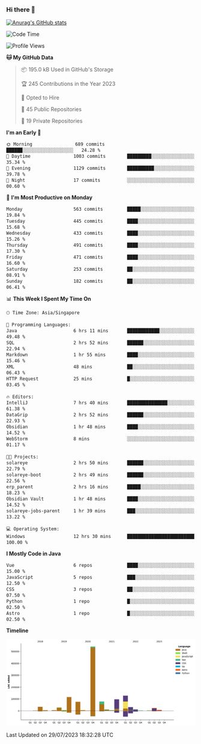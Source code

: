 ### Hi there 👋

[![Anurag's GitHub stats](https://github-readme-stats.vercel.app/api?username=xiumu2017&show_icons=true&theme=radical)](https://github.com/anuraghazra/github-readme-stats)

<!--
**xiumu2017/xiumu2017** is a ✨ _special_ ✨ repository because its `README.md` (this file) appears on your GitHub profile.

Here are some ideas to get you started:

- 🔭 I’m currently working on ...
- 🌱 I’m currently learning ...
- 👯 I’m looking to collaborate on ...
- 🤔 I’m looking for help with ...
- 💬 Ask me about ...
- 📫 How to reach me: ...
- 😄 Pronouns: ...
- ⚡ Fun fact: ...
-->

<!--START_SECTION:waka-->
![Code Time](http://img.shields.io/badge/Code%20Time-1%2C610%20hrs%2042%20mins-blue)

![Profile Views](http://img.shields.io/badge/Profile%20Views-0-blue)

**🐱 My GitHub Data** 

> 📦 195.0 kB Used in GitHub's Storage 
 > 
> 🏆 245 Contributions in the Year 2023
 > 
> 💼 Opted to Hire
 > 
> 📜 45 Public Repositories 
 > 
> 🔑 19 Private Repositories 
 > 
**I'm an Early 🐤** 

```text
🌞 Morning                689 commits         ██████░░░░░░░░░░░░░░░░░░░   24.28 % 
🌆 Daytime                1003 commits        █████████░░░░░░░░░░░░░░░░   35.34 % 
🌃 Evening                1129 commits        ██████████░░░░░░░░░░░░░░░   39.78 % 
🌙 Night                  17 commits          ░░░░░░░░░░░░░░░░░░░░░░░░░   00.60 % 
```
📅 **I'm Most Productive on Monday** 

```text
Monday                   563 commits         █████░░░░░░░░░░░░░░░░░░░░   19.84 % 
Tuesday                  445 commits         ████░░░░░░░░░░░░░░░░░░░░░   15.68 % 
Wednesday                433 commits         ████░░░░░░░░░░░░░░░░░░░░░   15.26 % 
Thursday                 491 commits         ████░░░░░░░░░░░░░░░░░░░░░   17.30 % 
Friday                   471 commits         ████░░░░░░░░░░░░░░░░░░░░░   16.60 % 
Saturday                 253 commits         ██░░░░░░░░░░░░░░░░░░░░░░░   08.91 % 
Sunday                   182 commits         ██░░░░░░░░░░░░░░░░░░░░░░░   06.41 % 
```


📊 **This Week I Spent My Time On** 

```text
🕑︎ Time Zone: Asia/Singapore

💬 Programming Languages: 
Java                     6 hrs 11 mins       ████████████░░░░░░░░░░░░░   49.48 % 
SQL                      2 hrs 52 mins       ██████░░░░░░░░░░░░░░░░░░░   22.94 % 
Markdown                 1 hr 55 mins        ████░░░░░░░░░░░░░░░░░░░░░   15.46 % 
XML                      48 mins             ██░░░░░░░░░░░░░░░░░░░░░░░   06.43 % 
HTTP Request             25 mins             █░░░░░░░░░░░░░░░░░░░░░░░░   03.45 % 

🔥 Editors: 
IntelliJ                 7 hrs 40 mins       ███████████████░░░░░░░░░░   61.38 % 
DataGrip                 2 hrs 52 mins       ██████░░░░░░░░░░░░░░░░░░░   22.93 % 
Obsidian                 1 hr 48 mins        ████░░░░░░░░░░░░░░░░░░░░░   14.52 % 
WebStorm                 8 mins              ░░░░░░░░░░░░░░░░░░░░░░░░░   01.17 % 

🐱‍💻 Projects: 
solareye                 2 hrs 50 mins       ██████░░░░░░░░░░░░░░░░░░░   22.79 % 
solareye-boot            2 hrs 49 mins       ██████░░░░░░░░░░░░░░░░░░░   22.56 % 
erp_parent               2 hrs 16 mins       █████░░░░░░░░░░░░░░░░░░░░   18.23 % 
Obsidian Vault           1 hr 48 mins        ████░░░░░░░░░░░░░░░░░░░░░   14.52 % 
solareye-jobs-parent     1 hr 39 mins        ███░░░░░░░░░░░░░░░░░░░░░░   13.22 % 

💻 Operating System: 
Windows                  12 hrs 30 mins      █████████████████████████   100.00 % 
```

**I Mostly Code in Java** 

```text
Vue                      6 repos             ████░░░░░░░░░░░░░░░░░░░░░   15.00 % 
JavaScript               5 repos             ███░░░░░░░░░░░░░░░░░░░░░░   12.50 % 
CSS                      3 repos             ██░░░░░░░░░░░░░░░░░░░░░░░   07.50 % 
Python                   1 repo              █░░░░░░░░░░░░░░░░░░░░░░░░   02.50 % 
Astro                    1 repo              █░░░░░░░░░░░░░░░░░░░░░░░░   02.50 % 
```



**Timeline**

![Lines of Code chart](https://raw.githubusercontent.com/xiumu2017/xiumu2017/main/assets/bar_graph.png)


 Last Updated on 29/07/2023 18:32:28 UTC
<!--END_SECTION:waka-->
